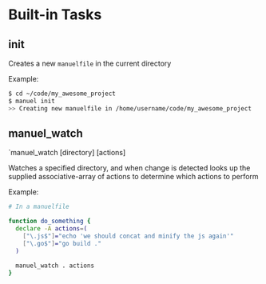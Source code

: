 # Built-in Tasks

## init

Creates a new `manuelfile` in the current directory

Example:
```bash
$ cd ~/code/my_awesome_project
$ manuel init
>> Creating new manuelfile in /home/username/code/my_awesome_project
```

## manuel_watch

`manuel_watch [directory] [actions]

Watches a specified directory, and when change is detected looks up the supplied
associative-array of actions to determine which actions to perform

Example:
```bash
# In a manuelfile

function do_something {
  declare -A actions=(
    ["\.js$"]="echo 'we should concat and minify the js again'"
    ["\.go$"]="go build ."
  )

  manuel_watch . actions
}

```